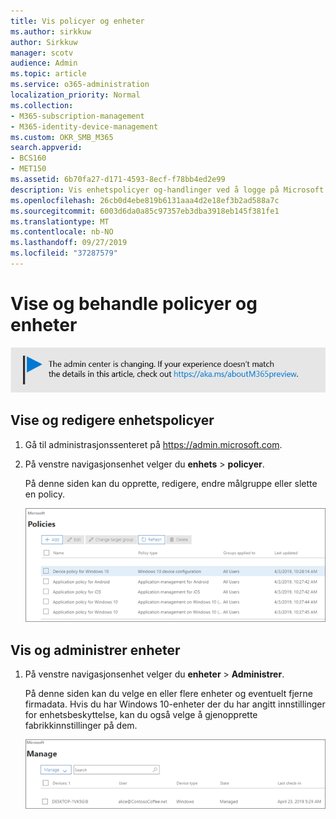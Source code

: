 ```yaml
---
title: Vis policyer og enheter
ms.author: sirkkuw
author: Sirkkuw
manager: scotv
audience: Admin
ms.topic: article
ms.service: o365-administration
localization_priority: Normal
ms.collection:
- M365-subscription-management
- M365-identity-device-management
ms.custom: OKR_SMB_M365
search.appverid:
- BCS160
- MET150
ms.assetid: 6b70fa27-d171-4593-8ecf-f78bb4ed2e99
description: Vis enhetspolicyer og-handlinger ved å logge på Microsoft 365 Business med global administratorlegitimasjon.
ms.openlocfilehash: 26cb0d4ebe819b6131aaa4d2e18ef3b2ad588a7c
ms.sourcegitcommit: 6003d6da0a85c97357eb3dba3918eb145f381fe1
ms.translationtype: MT
ms.contentlocale: nb-NO
ms.lasthandoff: 09/27/2019
ms.locfileid: "37287579"
---
```

# <a name="view-and-manage-policies-and-devices"></a>Vise og behandle policyer og enheter

[![Label å fortelle deg at Administrasjonssenteret er i endring, og du kan finne mer informasjon på aka.ms/aboutM365preview.](media/m365admincenterchanging.png)](https://docs.microsoft.com/office365/admin/microsoft-365-admin-center-preview)

## <a name="view-and-edit-device-policies"></a>Vise og redigere enhetspolicyer

1.  Gå til administrasjonssenteret på <a href="https://go.microsoft.com/fwlink/p/?linkid=837890" target="_blank">https://admin.microsoft.com</a>.
2. På venstre navigasjonsenhet velger du **enhets** \> **policyer**.

    På denne siden kan du opprette, redigere, endre målgruppe eller slette en policy.

    ![Screenshot of the Policies page](media/devicepolicies.png)
  
## <a name="view-and-manage-devices"></a>Vis og administrer enheter


1. På venstre navigasjonsenhet velger du **enheter** \> **Administrer**. 
    
    På denne siden kan du velge en eller flere enheter og eventuelt fjerne firmadata. Hvis du har Windows 10-enheter der du har angitt innstillinger for enhetsbeskyttelse, kan du også velge å gjenopprette fabrikkinnstillinger på dem.
  
   ![Siden Administrer enheter](media/devicesmanage.png)

